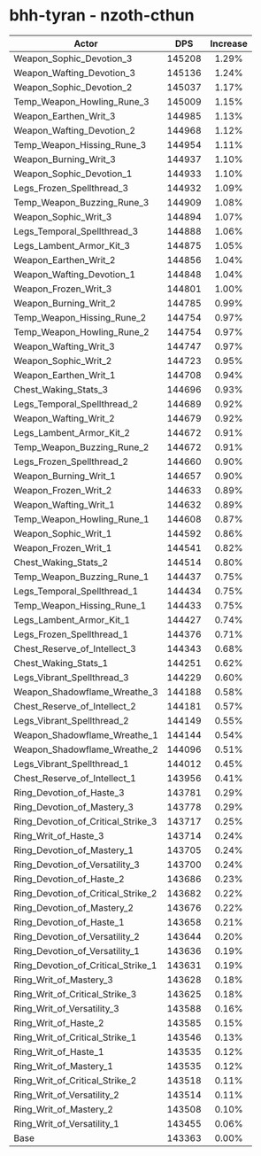 # bhh-tyran - nzoth-cthun
| Actor | DPS | Increase |
|---|:---:|:---:|
|Weapon_Sophic_Devotion_3|145208|1.29%|
|Weapon_Wafting_Devotion_3|145136|1.24%|
|Weapon_Sophic_Devotion_2|145037|1.17%|
|Temp_Weapon_Howling_Rune_3|145009|1.15%|
|Weapon_Earthen_Writ_3|144985|1.13%|
|Weapon_Wafting_Devotion_2|144968|1.12%|
|Temp_Weapon_Hissing_Rune_3|144954|1.11%|
|Weapon_Burning_Writ_3|144937|1.10%|
|Weapon_Sophic_Devotion_1|144933|1.10%|
|Legs_Frozen_Spellthread_3|144932|1.09%|
|Temp_Weapon_Buzzing_Rune_3|144909|1.08%|
|Weapon_Sophic_Writ_3|144894|1.07%|
|Legs_Temporal_Spellthread_3|144888|1.06%|
|Legs_Lambent_Armor_Kit_3|144875|1.05%|
|Weapon_Earthen_Writ_2|144856|1.04%|
|Weapon_Wafting_Devotion_1|144848|1.04%|
|Weapon_Frozen_Writ_3|144801|1.00%|
|Weapon_Burning_Writ_2|144785|0.99%|
|Temp_Weapon_Hissing_Rune_2|144754|0.97%|
|Temp_Weapon_Howling_Rune_2|144754|0.97%|
|Weapon_Wafting_Writ_3|144747|0.97%|
|Weapon_Sophic_Writ_2|144723|0.95%|
|Weapon_Earthen_Writ_1|144708|0.94%|
|Chest_Waking_Stats_3|144696|0.93%|
|Legs_Temporal_Spellthread_2|144689|0.92%|
|Weapon_Wafting_Writ_2|144679|0.92%|
|Legs_Lambent_Armor_Kit_2|144672|0.91%|
|Temp_Weapon_Buzzing_Rune_2|144672|0.91%|
|Legs_Frozen_Spellthread_2|144660|0.90%|
|Weapon_Burning_Writ_1|144657|0.90%|
|Weapon_Frozen_Writ_2|144633|0.89%|
|Weapon_Wafting_Writ_1|144632|0.89%|
|Temp_Weapon_Howling_Rune_1|144608|0.87%|
|Weapon_Sophic_Writ_1|144592|0.86%|
|Weapon_Frozen_Writ_1|144541|0.82%|
|Chest_Waking_Stats_2|144514|0.80%|
|Temp_Weapon_Buzzing_Rune_1|144437|0.75%|
|Legs_Temporal_Spellthread_1|144434|0.75%|
|Temp_Weapon_Hissing_Rune_1|144433|0.75%|
|Legs_Lambent_Armor_Kit_1|144427|0.74%|
|Legs_Frozen_Spellthread_1|144376|0.71%|
|Chest_Reserve_of_Intellect_3|144343|0.68%|
|Chest_Waking_Stats_1|144251|0.62%|
|Legs_Vibrant_Spellthread_3|144229|0.60%|
|Weapon_Shadowflame_Wreathe_3|144188|0.58%|
|Chest_Reserve_of_Intellect_2|144181|0.57%|
|Legs_Vibrant_Spellthread_2|144149|0.55%|
|Weapon_Shadowflame_Wreathe_1|144144|0.54%|
|Weapon_Shadowflame_Wreathe_2|144096|0.51%|
|Legs_Vibrant_Spellthread_1|144012|0.45%|
|Chest_Reserve_of_Intellect_1|143956|0.41%|
|Ring_Devotion_of_Haste_3|143781|0.29%|
|Ring_Devotion_of_Mastery_3|143778|0.29%|
|Ring_Devotion_of_Critical_Strike_3|143717|0.25%|
|Ring_Writ_of_Haste_3|143714|0.24%|
|Ring_Devotion_of_Mastery_1|143705|0.24%|
|Ring_Devotion_of_Versatility_3|143700|0.24%|
|Ring_Devotion_of_Haste_2|143686|0.23%|
|Ring_Devotion_of_Critical_Strike_2|143682|0.22%|
|Ring_Devotion_of_Mastery_2|143676|0.22%|
|Ring_Devotion_of_Haste_1|143658|0.21%|
|Ring_Devotion_of_Versatility_2|143644|0.20%|
|Ring_Devotion_of_Versatility_1|143636|0.19%|
|Ring_Devotion_of_Critical_Strike_1|143631|0.19%|
|Ring_Writ_of_Mastery_3|143628|0.18%|
|Ring_Writ_of_Critical_Strike_3|143625|0.18%|
|Ring_Writ_of_Versatility_3|143588|0.16%|
|Ring_Writ_of_Haste_2|143585|0.15%|
|Ring_Writ_of_Critical_Strike_1|143546|0.13%|
|Ring_Writ_of_Haste_1|143535|0.12%|
|Ring_Writ_of_Mastery_1|143535|0.12%|
|Ring_Writ_of_Critical_Strike_2|143518|0.11%|
|Ring_Writ_of_Versatility_2|143514|0.11%|
|Ring_Writ_of_Mastery_2|143508|0.10%|
|Ring_Writ_of_Versatility_1|143455|0.06%|
|Base|143363|0.00%|
